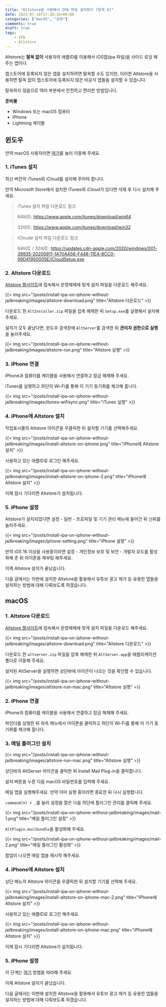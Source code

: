 ```yaml
---
title: "Altstore을 사용해서 IPA 파일 설치하기 (탈옥 X)"
date: 2023-07-16T17:30:16+09:00
categories: ["macOS", "강좌"]
comments: true
draft: true
tags:
    - IPA
    - Altstore
---
```


Altstore는 **탈옥 없이** 사용자의 애플ID를 이용해서 iOS앱(ipa 파일)을 사이드 로딩 해주는 앱이다.

앱스토어에 등록되지 않은 앱을 설치하려면 탈옥할 수도 있지만, 이러한 Altstore을 사용하면 탈옥 없이 앱스토어에 등록되지 않은 비공식 앱들을 설치할 수 있습니다.

탈옥하지 않음으로 여러 부분에서 안전하고 편리한 방법입니다.

**준비물**

-   Windows 또는 macOS 컴퓨터
-   iPhone
-   Lightning 케이블

## 윈도우

만약 macOS 사용자라면 [여기](#macos)를 눌러 이동해 주세요.

### 1. iTunes 설치

최신 버전의 iTunes와 iCloud를 설치해 주어야 합니다.

만약 Microsoft Store에서 설치한 iTunes와 iCloud가 있다면 삭제 후 다시 설치해 주세요.

> iTunes 설치 파일 다운로드 링크
>
> 64비트: https://www.apple.com/itunes/download/win64
>
> 32비트: https://www.apple.com/itunes/download/win32

> iCloude 설치 파일 다운로드 링크
>
> 64비트 / 32비트: https://updates.cdn-apple.com/2020/windows/001-39935-20200911-1A70AA56-F448-11EA-8CC0-99D41950005E/iCloudSetup.exe

### 2. Altstore 다운로드

[Altstore 웹사이트](https://altstore.io/)에 접속해서 운영체제에 맞게 설치 파일을 다운로드 해주세요.

{{< img src="/posts/install-ipa-on-iphone-without-jailbreaking/images/altstore-download.png" title="Altstore 다운로드" >}}

다운로드 한 `AltInstaller.zip` 파일을 압축 해제한 뒤 `Setup.exe`를 실행해서 설치해주세요.

설치가 모두 끝났다면, 윈도우 검색창에 `AltServer`를 검색한 뒤 **관리자 권한으로 실행**을 눌러주세요.

{{< img src="/posts/install-ipa-on-iphone-without-jailbreaking/images/altstore-run.png" title="Altstore 실행" >}}

### 3. iPhone 연결

iPhone과 컴퓨터를 케이블을 사용해서 연결하고 잠금 해제해 주세요.

iTunes를 실행하고 하단의 Wi-Fi를 통해 이 기기 동기화를 체크해 줍니다.

{{< img src="/posts/install-ipa-on-iphone-without-jailbreaking/images/itunes-wifisync.png" title="iTunes 실행" >}}

### 4. iPhone에 Altstore 설치

작업표시줄의 Altstore 아이콘을 우클릭한 뒤 설치할 기기를 선택해주세요.

{{< img src="/posts/install-ipa-on-iphone-without-jailbreaking/images/install-altstore-on-iphone.png" title="iPhone에 Altstore 설치" >}}

사용하고 있는 애플ID로 로그인 해주세요.

{{< img src="/posts/install-ipa-on-iphone-without-jailbreaking/images/install-altstore-on-iphone-2.png" title="iPhone에 Altstore 설치" >}}

이제 잠시 기다리면 Altstore가 설치됩니다.

### 5. iPhone 설정

Altstore가 설치되었다면 설정 - 일반 - 프로파일 및 기기 관리 메뉴에 들어간 뒤 신뢰를 눌러주세요.

{{< img src="/posts/install-ipa-on-iphone-without-jailbreaking/images/iphone-setting.png" title="iPhone 설정" >}}

만약 iOS 16 이상을 사용중이라면 설정 - 개인정보 보호 및 보안 - 개발자 모드를 활성화해 준 뒤 아이폰을 재부팅 해주세요.

이제 Altstore 설치가 끝났습니다.

다음 글에서는 이번에 설치한 Altstore을 활용해서 유튜브 광고 제거 등 유용한 앱들을 설치하는 방법에 대해 다뤄보도록 하겠습니다.

## macOS

### 1. Altstore 다운로드

[Altstore 웹사이트](https://altstore.io/)에 접속해서 운영체제에 맞게 설치 파일을 다운로드 해주세요.

{{< img src="/posts/install-ipa-on-iphone-without-jailbreaking/images/altstore-download.png" title="Altstore 다운로드" >}}

다운로드 한 `altserver.zip` 파일을 압축 해제한 뒤 `AltServer.app`을 애플리케이션 폴더로 이동해 주세요.

설치된 AltServer을 실행하면 상단바에 아이콘이 나오는 것을 확인할 수 있습니다.

{{< img src="/posts/install-ipa-on-iphone-without-jailbreaking/images/altstore-run-mac.png" title="Altstore 실행" >}}

### 2. iPhone 연결

iPhone과 컴퓨터를 케이블을 사용해서 연결하고 잠금 해제해 주세요.

파인더를 실행한 뒤 좌측 메뉴에서 아이폰을 클릭하고 하단의 Wi-Fi를 통해 이 기기 동기화를 체크해 줍니다.

### 3. 메일 플러그인 설치

{{< img src="/posts/install-ipa-on-iphone-without-jailbreaking/images/altstore-run-mac.png" title="Altstore 실행" >}}

상단바의 AltServer 아이콘을 클릭한 뒤 Install Mail Plug-in을 클릭합니다.

설치 버튼을 누른 다음 macOS 비밀번호를 입력해 주세요.

메일 앱을 실행해주세요. 만약 이미 실행 중이라면 종료한 뒤 다시 실행합니다.

`command(⌘) + ,`를 눌러 설정을 열은 다음 하단에 플러그인 관리를 클릭해 주세요.

{{< img src="/posts/install-ipa-on-iphone-without-jailbreaking/images/mail-1.png" title="메일 플러그인 설정" >}}

`AltPlugin.mailbundle`을 활성화해 주세요.

{{< img src="/posts/install-ipa-on-iphone-without-jailbreaking/images/mail-2.png" title="메일 플러그인 활성화" >}}

팝업이 나오면 매일 앱을 재시작 해주세요.

### 4. iPhone에 Altstore 설치

상단 메뉴의 Altstore 아이콘을 우클릭한 뒤 설치할 기기를 선택해 주세요.

{{< img src="/posts/install-ipa-on-iphone-without-jailbreaking/images/install-altstore-on-iphone-mac-2.png" title="iPhone에 Altstore 설치" >}}

사용하고 있는 애플ID로 로그인 해주세요.

{{< img src="/posts/install-ipa-on-iphone-without-jailbreaking/images/install-altstore-on-iphone-mac.png" title="iPhone에 Altstore 설치" >}}

이제 잠시 기다리면 Altstore가 설치됩니다.

### 5. iPhone 설정

이 단계는 [여기](#5-iphone-설정) 방법을 따라해 주세요.

이제 Altstore 설치가 끝났습니다.

다음 글에서는 이번에 설치한 Altstore을 활용해서 유튜브 광고 제거 등 유용한 앱들을 설치하는 방법에 대해 다뤄보도록 하겠습니다.
